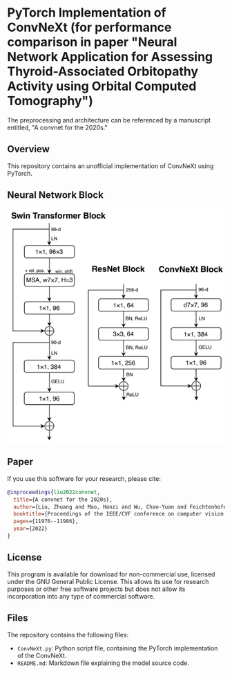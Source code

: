 # PyTorch Implementation of ConvNeXt (for performance comparison in paper "Neural Network Application for Assessing Thyroid-Associated Orbitopathy Activity using Orbital Computed Tomography")
 
The preprocessing and architecture can be referenced by a manuscript entitled, "A convnet for the 2020s." 

## Overview
This repository contains an unofficial implementation of ConvNeXt using PyTorch.<br/>


## Neural Network Block
![Local Image](ConvNeXt_Block.png "ConvNeXt")
## Paper
If you use this software for your research, please cite:

```bibtex
@inproceedings{liu2022convnet,
  title={A convnet for the 2020s},
  author={Liu, Zhuang and Mao, Hanzi and Wu, Chao-Yuan and Feichtenhofer, Christoph and Darrell, Trevor and Xie, Saining},
  booktitle={Proceedings of the IEEE/CVF conference on computer vision and pattern recognition},
  pages={11976--11986},
  year={2022}
}
```

## License
This program is available for download for non-commercial use, licensed under the GNU General Public License. This allows its use for research purposes or other free software projects but does not allow its incorporation into any type of commercial software.

## Files
The repository contains the following files:
- `ConvNeXt.py`: Python script file, containing the PyTorch implementation of the ConvNeXt.
- `README.md`: Markdown file explaining the model source code.

